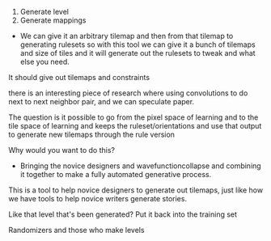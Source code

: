 1. Generate level
2. Generate mappings
- We can give it an arbitrary tilemap and then from that tilemap to generating rulesets 
so with this tool we can give it a bunch of tilemaps and size of tiles and it will generate out the rulesets to tweak and what else you need.

It should give out tilemaps and constraints

there is an interesting piece of research where using convolutions to do next to next neighbor pair, and we can speculate paper. 

The question is it possible to go from the pixel space of learning and to the tile space of learning and keeps the ruleset/orientations and use that output to generate new tilemaps through the rule version

Why would you want to do this?
- Bringing the novice designers and wavefunctioncollapse and combining it together to make a fully automated generative process.

This is a tool to help novice designers to generate out tilemaps, just like how we have tools to help novice writers generate stories.

Like that level that's been generated? Put it back into the training set

Randomizers and those who make levels
